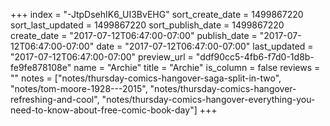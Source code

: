 +++
index = "-JtpDsehIK6_UI3BvEHG"
sort_create_date = 1499867220
sort_last_updated = 1499867220
sort_publish_date = 1499867220
create_date = "2017-07-12T06:47:00-07:00"
publish_date = "2017-07-12T06:47:00-07:00"
date = "2017-07-12T06:47:00-07:00"
last_updated = "2017-07-12T06:47:00-07:00"
preview_url = "ddf90cc5-4fb6-f7d0-1d8b-fe9fe878108e"
name = "Archie"
title = "Archie"
is_column = false
reviews = ""
notes = ["notes/thursday-comics-hangover-saga-split-in-two", "notes/tom-moore-1928---2015", "notes/thursday-comics-hangover-refreshing-and-cool", "notes/thursday-comics-hangover-everything-you-need-to-know-about-free-comic-book-day"]
+++

